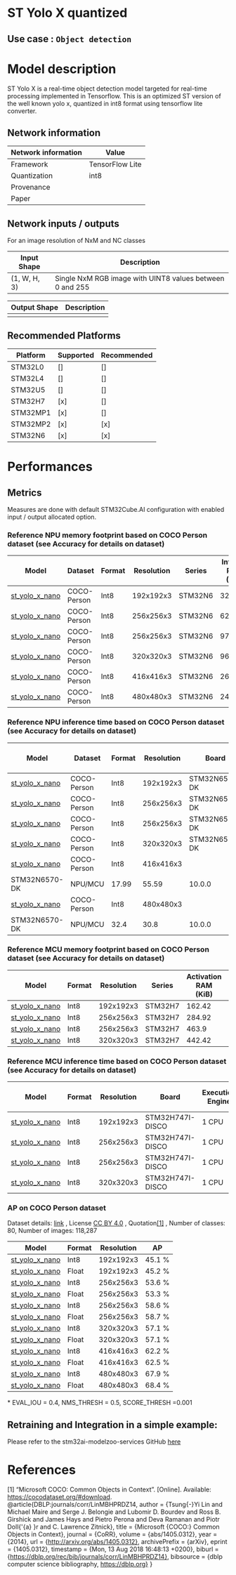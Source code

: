 # ST Yolo X quantized

## **Use case** : `Object detection`

# Model description


ST Yolo X is a real-time object detection model targeted for real-time processing implemented in Tensorflow.
This is an optimized ST version of the well known yolo x, quantized in int8 format using tensorflow lite converter.

## Network information

| Network information     |  Value          |
|-------------------------|-----------------|
|  Framework              | TensorFlow Lite |
|  Quantization           | int8            |
|  Provenance             |   |
|  Paper                  |   |



## Network inputs / outputs

For an image resolution of NxM and NC classes

| Input Shape | Description |
| ----- | ----------- |
| (1, W, H, 3) | Single NxM RGB image with UINT8 values between 0 and 255 |

| Output Shape | Description |
| ----- | ----------- |
|   |    |


## Recommended Platforms

| Platform | Supported | Recommended |
|----------|-----------|-------------|
| STM32L0  | []        | []          |
| STM32L4  | []        | []          |
| STM32U5  | []        | []          |
| STM32H7  | [x]       | []          |
| STM32MP1 | [x]       | []          |
| STM32MP2 | [x]       | [x]         |
| STM32N6  | [x]       | [x]         |


# Performances

## Metrics

Measures are done with default STM32Cube.AI configuration with enabled input / output allocated option.

### Reference **NPU** memory footprint based on COCO Person dataset (see Accuracy for details on dataset)
|Model      | Dataset       | Format   | Resolution | Series    | Internal RAM (KiB) | External RAM (KiB)| Weights Flash (KiB)| STM32Cube.AI version | STEdgeAI Core version |
|----------|------------------|--------|-------------|------------------|------------------|---------------------|-------|----------------------|-------------------------|
| [st_yolo_x_nano](ST_pretrainedmodel_public_dataset/coco_2017_person/st_yolo_x_nano_192/st_yolo_x_nano_192_0.33_0.25_int8.tflite) | COCO-Person      | Int8     | 192x192x3  | STM32N6   |  324 | 0.0 | 1028.08  |  10.0.0 | 2.0.0 |
| [st_yolo_x_nano](ST_pretrainedmodel_public_dataset/coco_2017_person/st_yolo_x_nano_256/st_yolo_x_nano_256_0.33_0.25_int8.tflite) | COCO-Person      | Int8     | 256x256x3  | STM32N6   |   624 | 0.0 | 1028.08 | 10.0.0 | 2.0.0 |
| [st_yolo_x_nano](ST_pretrainedmodel_public_dataset/coco_2017_person/st_yolo_x_nano_256/st_yolo_x_nano_256_0.5_0.4_int8.tflite) | COCO-Person      | Int8     | 256x256x3  | STM32N6   |       971.62 | 0.0 | 2547.17 | 10.0.0  | 2.0.0 |
| [st_yolo_x_nano](ST_pretrainedmodel_public_dataset/coco_2017_person/st_yolo_x_nano_320/st_yolo_x_nano_320_0.33_0.25_int8.tflite) | COCO-Person      | Int8     | 320x320x3  | STM32N6   |     968.5 | 0.0 | 1028.08 | 10.0.0 | 2.0.0 |
| [st_yolo_x_nano](ST_pretrainedmodel_public_dataset/coco_2017_person/st_yolo_x_nano_416/st_yolo_x_nano_416_0.33_0.25_int8.tflite) | COCO-Person      | Int8     | 416x416x3  | STM32N6 | 2640.62 | 0.0 | 1027.89 | 10.0.0 | 2.0.0 |
| [st_yolo_x_nano](ST_pretrainedmodel_public_dataset/coco_2017_person/st_yolo_x_nano_480/st_yolo_x_nano_480_1.0_0.25_3_int8.tflite) | COCO-Person      | Int8     | 480x480x3  | STM32N6 | 2418.75 | 0.0 | 1383.56 | 10.0.0 | 2.0.0 |

### Reference **NPU**  inference time based on COCO Person dataset (see Accuracy for details on dataset)
| Model  | Dataset          | Format | Resolution  | Board            | Execution Engine | Inference time (ms) | Inf / sec   | STM32Cube.AI version  |  STEdgeAI Core version |
|--------|------------------|--------|-------------|------------------|------------------|---------------------|-------|----------------------|-------------------------|
| [st_yolo_x_nano](ST_pretrainedmodel_public_dataset/coco_2017_person/st_yolo_x_nano_192/st_yolo_x_nano_192_0.33_0.25_int8.tflite) | COCO-Person      | Int8     | 192x192x3  | STM32N6570-DK   |   NPU/MCU      |   5.99   |   166.94 |       10.0.0        |     2.0.0   |
| [st_yolo_x_nano](ST_pretrainedmodel_public_dataset/coco_2017_person/st_yolo_x_nano_256/st_yolo_x_nano_256_0.33_0.25_int8.tflite) | COCO-Person      | Int8     | 256x256x3  | STM32N6570-DK   |   NPU/MCU      |   8.5  |   117.65  |       10.0.0        |     2.0.0   |
| [st_yolo_x_nano](ST_pretrainedmodel_public_dataset/coco_2017_person/st_yolo_x_nano_256/st_yolo_x_nano_256_0.5_0.4_int8.tflite) | COCO-Person      | Int8     | 256x256x3  | STM32N6570-DK   |   NPU/MCU      |     21.12     |    47.35    |       10.0.0        |     2.0.0   |
| [st_yolo_x_nano](ST_pretrainedmodel_public_dataset/coco_2017_person/st_yolo_x_nano_320/st_yolo_x_nano_320_0.33_0.25_int8.tflite) | COCO-Person      | Int8     | 320x320x3  | STM32N6570-DK   |   NPU/MCU      |       11.59    |   86.29   |       10.0.0        |     2.0.0   |
| [st_yolo_x_nano](ST_pretrainedmodel_public_dataset/coco_2017_person/st_yolo_x_nano_416/st_yolo_x_nano_416_0.33_0.25_int8.tflite) | COCO-Person      | Int8     | 416x416x3  | 
STM32N6570-DK   |   NPU/MCU      |    17.99  |    55.59   |       10.0.0        |     2.0.0   |
| [st_yolo_x_nano](ST_pretrainedmodel_public_dataset/coco_2017_person/st_yolo_x_nano_480/st_yolo_x_nano_480_1.0_0.25_3_int8.tflite) | COCO-Person      | Int8     | 480x480x3  | 
STM32N6570-DK   |   NPU/MCU      |    32.4  |    30.8  |       10.0.0        |     2.0.0   |

### Reference **MCU** memory footprint based on COCO Person dataset (see Accuracy for details on dataset)

| Model             | Format | Resolution   | Series  | Activation RAM (KiB) | Runtime RAM (KiB)| Weights Flash (KiB)| Code Flash (KiB)| Total RAM   | Total Flash  | STM32Cube.AI version  |
|-------------------|--------|--------------|---------|----------------|-------------|---------------|------------|-------------|--------------|-----------------------|
| [st_yolo_x_nano](ST_pretrainedmodel_public_dataset/coco_2017_person/st_yolo_x_nano_192/st_yolo_x_nano_192_0.33_0.25_int8.tflite) |                                                        Int8 | 192x192x3 | STM32H7 | 162.42 | 64.05 | 891.18 |  166.19  |  226.47 | 1057.37 | 10.0.0 |
| [st_yolo_x_nano](ST_pretrainedmodel_public_dataset/coco_2017_person/st_yolo_x_nano_256/st_yolo_x_nano_256_0.33_0.25_int8.tflite) |                                                          Int8 | 256x256x3 | STM32H7 | 284.92 | 64.05 | 891.18  | 166.21 | 348.97 |  1057.39 | 10.0.0 |
| [st_yolo_x_nano](ST_pretrainedmodel_public_dataset/coco_2017_person/st_yolo_x_nano_256/st_yolo_x_nano_256_0.5_0.4_int8.tflite) |                                                                Int8   | 256x256x3    | STM32H7 |  463.9 |  83.8   |  2435.76 |  228.22| 547.7  |2663.98 | 10.0.0 |
| [st_yolo_x_nano](ST_pretrainedmodel_public_dataset/coco_2017_person/st_yolo_x_nano_320/st_yolo_x_nano_320_0.33_0.25_int8.tflite) |                                                            Int8   | 320x320x3    | STM32H7 | 442.42 |  64.05 |  891.18 |  166.25  |  506.47 | 1057.43 | 10.0.0 |


### Reference **MCU** inference time based on COCO Person dataset (see Accuracy for details on dataset)


| Model            | Format | Resolution | Board            | Execution Engine | Frequency   | Inference time (ms) | STM32Cube.AI version  |
|------------------|--------|------------|------------------|------------------|-------------|---------------------|-----------------------|
| [st_yolo_x_nano](ST_pretrainedmodel_public_dataset/coco_2017_person/st_yolo_x_nano_192/st_yolo_x_nano_192_0.33_0.25_int8.tflite) | Int8   | 192x192x3  | STM32H747I-DISCO | 1 CPU            | 400 MHz     | 352.4      | 10.0.0                 |
| [st_yolo_x_nano](ST_pretrainedmodel_public_dataset/coco_2017_person/st_yolo_x_nano_256/st_yolo_x_nano_256_0.33_0.25_int8.tflite) | Int8   | 256x256x3  | STM32H747I-DISCO | 1 CPU            | 400 MHz     | 619.92   | 10.0.0                 |
| [st_yolo_x_nano](ST_pretrainedmodel_public_dataset/coco_2017_person/st_yolo_x_nano_256/st_yolo_x_nano_256_0.5_0.4_int8.tflite) | Int8   | 256x256x3  | STM32H747I-DISCO | 1 CPU            | 400 MHz     |  1696.59   | 10.0.0                 |
| [st_yolo_x_nano](ST_pretrainedmodel_public_dataset/coco_2017_person/st_yolo_x_nano_320/st_yolo_x_nano_320_0.33_0.25_int8.tflite) | Int8   | 320x320x3  | STM32H747I-DISCO | 1 CPU            | 400 MHz     |  988.86  | 10.0.0                 |



### AP on COCO Person dataset

Dataset details: [link](https://cocodataset.org/#download) , License [CC BY 4.0](https://creativecommons.org/licenses/by/4.0/legalcode) , Quotation[[1]](#1) , Number of classes: 80, Number of images: 118,287

| Model | Format | Resolution |       AP       |
|-------|--------|------------|----------------|
| [st_yolo_x_nano](ST_pretrainedmodel_public_dataset/coco_2017_person/st_yolo_x_nano_192/st_yolo_x_nano_192_0.33_0.25_int8.tflite) | Int8 | 192x192x3   |  45.1 % |
| [st_yolo_x_nano](ST_pretrainedmodel_public_dataset/coco_2017_person/st_yolo_x_nano_192/st_yolo_x_nano_192_0.33_0.25.h5) | Float | 192x192x3   |  45.2 % |
| [st_yolo_x_nano](ST_pretrainedmodel_public_dataset/coco_2017_person/st_yolo_x_nano_256/st_yolo_x_nano_256_0.33_0.25_int8.tflite) | Int8 | 256x256x3   | 53.6 % |
| [st_yolo_x_nano](ST_pretrainedmodel_public_dataset/coco_2017_person/st_yolo_x_nano_256/st_yolo_x_nano_256_0.33_0.25.h5) | Float | 256x256x3   | 53.3 % |
| [st_yolo_x_nano](ST_pretrainedmodel_public_dataset/coco_2017_person/st_yolo_x_nano_256/st_yolo_x_nano_256_0.5_0.4_int8.tflite) | Int8 | 256x256x3   | 58.6 % |
| [st_yolo_x_nano](ST_pretrainedmodel_public_dataset/coco_2017_person/st_yolo_x_nano_256/st_yolo_x_nano_256_0.5_0.4.h5) | Float | 256x256x3   | 58.7 % |
| [st_yolo_x_nano](ST_pretrainedmodel_public_dataset/coco_2017_person/st_yolo_x_nano_320/st_yolo_x_nano_320_0.33_0.25_int8.tflite) | Int8 | 320x320x3   | 57.1 % |
| [st_yolo_x_nano](ST_pretrainedmodel_public_dataset/coco_2017_person/st_yolo_x_nano_320/st_yolo_x_nano_320_0.33_0.25.h5) | Float | 320x320x3   | 57.1 % |
| [st_yolo_x_nano](ST_pretrainedmodel_public_dataset/coco_2017_person/st_yolo_x_nano_416/st_yolo_x_nano_416_0.33_0.25_int8.tflite) | Int8 | 416x416x3   | 62.2 % |
| [st_yolo_x_nano](ST_pretrainedmodel_public_dataset/coco_2017_person/st_yolo_x_nano_416/st_yolo_x_nano_416_0.33_0.25.h5) | Float | 416x416x3   | 62.5 % |
| [st_yolo_x_nano](ST_pretrainedmodel_public_dataset/coco_2017_person/st_yolo_x_nano_480/st_yolo_x_nano_480_1.0_0.25_3_int8.tflite) | Int8 | 480x480x3   |  67.9 % |
| [st_yolo_x_nano](ST_pretrainedmodel_public_dataset/coco_2017_person/st_yolo_x_nano_480/st_yolo_x_nano_480_1.0_0.25_3.h5) | Float | 480x480x3   | 68.4 % |


\* EVAL_IOU = 0.4, NMS_THRESH = 0.5, SCORE_THRESH =0.001

## Retraining and Integration in a simple example:

Please refer to the stm32ai-modelzoo-services GitHub [here](https://github.com/STMicroelectronics/stm32ai-modelzoo-services)


# References


<a id="1">[1]</a>
“Microsoft COCO: Common Objects in Context”. [Online]. Available: https://cocodataset.org/#download.
@article{DBLP:journals/corr/LinMBHPRDZ14,
  author    = {Tsung{-}Yi Lin and
               Michael Maire and
               Serge J. Belongie and
               Lubomir D. Bourdev and
               Ross B. Girshick and
               James Hays and
               Pietro Perona and
               Deva Ramanan and
               Piotr Doll{'{a} }r and
               C. Lawrence Zitnick},
  title     = {Microsoft {COCO:} Common Objects in Context},
  journal   = {CoRR},
  volume    = {abs/1405.0312},
  year      = {2014},
  url       = {http://arxiv.org/abs/1405.0312},
  archivePrefix = {arXiv},
  eprint    = {1405.0312},
  timestamp = {Mon, 13 Aug 2018 16:48:13 +0200},
  biburl    = {https://dblp.org/rec/bib/journals/corr/LinMBHPRDZ14},
  bibsource = {dblp computer science bibliography, https://dblp.org}
}
